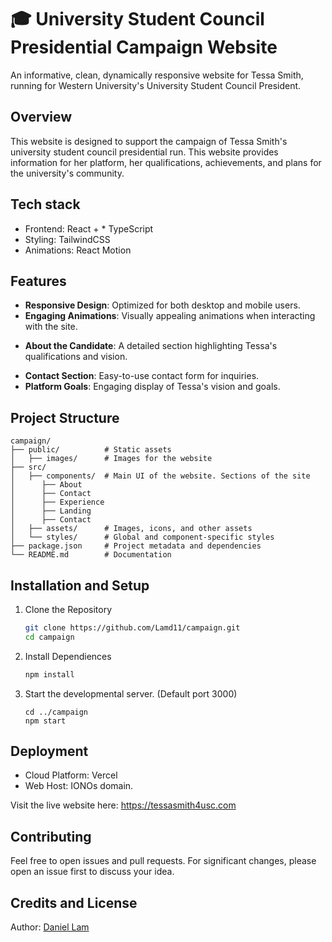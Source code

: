 # 🎓 University Student Council Presidential Campaign Website
An informative, clean, dynamically responsive website for Tessa Smith, running for Western University's University Student Council President.

## Overview
This website is designed to support the campaign of Tessa Smith's university student council presidential run. This website provides information for her platform, her qualifications, achievements, and plans for the university's community.

## Tech stack
* Frontend: React + * TypeScript
* Styling: TailwindCSS
* Animations: React Motion

## Features
* **Responsive Design**: Optimized for both desktop and mobile users.
* **Engaging Animations**: Visually appealing animations when interacting with the site.  
- **About the Candidate**: A detailed section highlighting Tessa's qualifications and vision.  
* **Contact Section**: Easy-to-use contact form for inquiries.  
* **Platform Goals**: Engaging display of Tessa's vision and goals.

## Project Structure

```
campaign/
├── public/          # Static assets
│   ├── images/      # Images for the website
├── src/
│   ├── components/  # Main UI of the website. Sections of the site
│      ├── About     
│      ├── Contact
│      ├── Experience
│      ├── Landing
│      ├── Contact
│   ├── assets/      # Images, icons, and other assets
│   └── styles/      # Global and component-specific styles
├── package.json     # Project metadata and dependencies
└── README.md        # Documentation
```

## Installation and Setup

1. Clone the Repository

   ```bash
   git clone https://github.com/Lamd11/campaign.git
   cd campaign
   ```

2. Install Dependiences 

    ```bash
    npm install
    ```
3. Start the developmental server. (Default port 3000)
    ```
    cd ../campaign
    npm start
    ```

## Deployment
* Cloud Platform: Vercel
* Web Host: IONOs domain.

Visit the live website here: https://tessasmith4usc.com


## Contributing
Feel free to open issues and pull requests. For significant changes, please open an issue first to discuss your idea.

## Credits and License
Author: [Daniel Lam](https://github.com/Lamd11)
